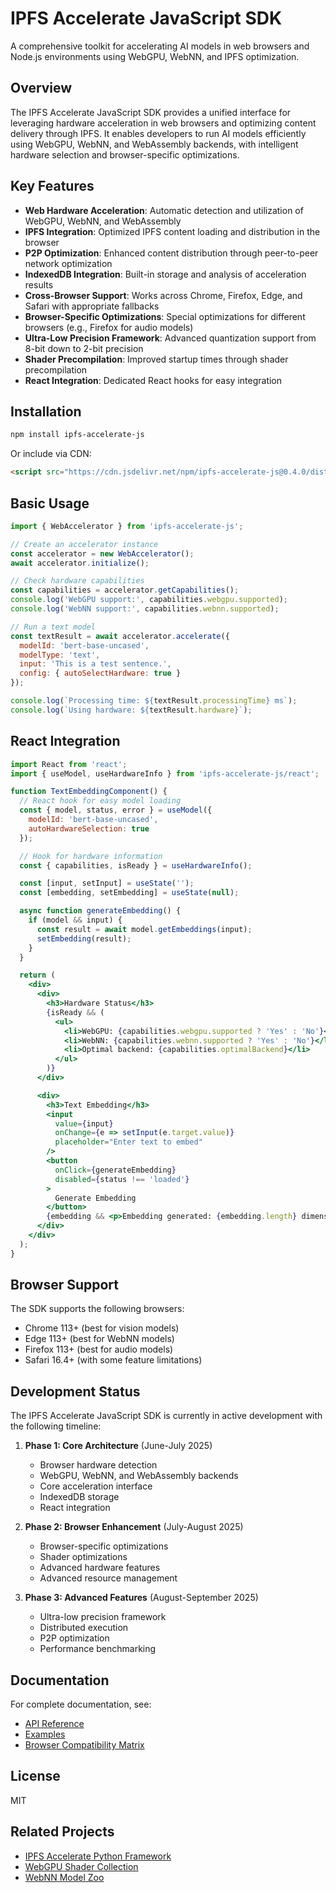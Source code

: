 # IPFS Accelerate JavaScript SDK

A comprehensive toolkit for accelerating AI models in web browsers and Node.js environments using WebGPU, WebNN, and IPFS optimization.

## Overview

The IPFS Accelerate JavaScript SDK provides a unified interface for leveraging hardware acceleration in web browsers and optimizing content delivery through IPFS. It enables developers to run AI models efficiently using WebGPU, WebNN, and WebAssembly backends, with intelligent hardware selection and browser-specific optimizations.

## Key Features

- **Web Hardware Acceleration**: Automatic detection and utilization of WebGPU, WebNN, and WebAssembly
- **IPFS Integration**: Optimized IPFS content loading and distribution in the browser
- **P2P Optimization**: Enhanced content distribution through peer-to-peer network optimization
- **IndexedDB Integration**: Built-in storage and analysis of acceleration results
- **Cross-Browser Support**: Works across Chrome, Firefox, Edge, and Safari with appropriate fallbacks
- **Browser-Specific Optimizations**: Special optimizations for different browsers (e.g., Firefox for audio models)
- **Ultra-Low Precision Framework**: Advanced quantization support from 8-bit down to 2-bit precision
- **Shader Precompilation**: Improved startup times through shader precompilation
- **React Integration**: Dedicated React hooks for easy integration

## Installation

```bash
npm install ipfs-accelerate-js
```

Or include via CDN:

```html
<script src="https://cdn.jsdelivr.net/npm/ipfs-accelerate-js@0.4.0/dist/ipfs-accelerate.min.js"></script>
```

## Basic Usage

```javascript
import { WebAccelerator } from 'ipfs-accelerate-js';

// Create an accelerator instance
const accelerator = new WebAccelerator();
await accelerator.initialize();

// Check hardware capabilities
const capabilities = accelerator.getCapabilities();
console.log('WebGPU support:', capabilities.webgpu.supported);
console.log('WebNN support:', capabilities.webnn.supported);

// Run a text model
const textResult = await accelerator.accelerate({
  modelId: 'bert-base-uncased',
  modelType: 'text',
  input: 'This is a test sentence.',
  config: { autoSelectHardware: true }
});

console.log(`Processing time: ${textResult.processingTime} ms`);
console.log(`Using hardware: ${textResult.hardware}`);
```

## React Integration

```jsx
import React from 'react';
import { useModel, useHardwareInfo } from 'ipfs-accelerate-js/react';

function TextEmbeddingComponent() {
  // React hook for easy model loading
  const { model, status, error } = useModel({
    modelId: 'bert-base-uncased',
    autoHardwareSelection: true
  });

  // Hook for hardware information
  const { capabilities, isReady } = useHardwareInfo();

  const [input, setInput] = useState('');
  const [embedding, setEmbedding] = useState(null);

  async function generateEmbedding() {
    if (model && input) {
      const result = await model.getEmbeddings(input);
      setEmbedding(result);
    }
  }

  return (
    <div>
      <div>
        <h3>Hardware Status</h3>
        {isReady && (
          <ul>
            <li>WebGPU: {capabilities.webgpu.supported ? 'Yes' : 'No'}</li>
            <li>WebNN: {capabilities.webnn.supported ? 'Yes' : 'No'}</li>
            <li>Optimal backend: {capabilities.optimalBackend}</li>
          </ul>
        )}
      </div>

      <div>
        <h3>Text Embedding</h3>
        <input 
          value={input} 
          onChange={e => setInput(e.target.value)} 
          placeholder="Enter text to embed"
        />
        <button 
          onClick={generateEmbedding} 
          disabled={status !== 'loaded'}
        >
          Generate Embedding
        </button>
        {embedding && <p>Embedding generated: {embedding.length} dimensions</p>}
      </div>
    </div>
  );
}
```

## Browser Support

The SDK supports the following browsers:
- Chrome 113+ (best for vision models)
- Edge 113+ (best for WebNN models)
- Firefox 113+ (best for audio models)
- Safari 16.4+ (with some feature limitations)

## Development Status

The IPFS Accelerate JavaScript SDK is currently in active development with the following timeline:

1. **Phase 1: Core Architecture** (June-July 2025)
   - Browser hardware detection
   - WebGPU, WebNN, and WebAssembly backends
   - Core acceleration interface
   - IndexedDB storage
   - React integration

2. **Phase 2: Browser Enhancement** (July-August 2025)
   - Browser-specific optimizations
   - Shader optimizations
   - Advanced hardware features
   - Advanced resource management

3. **Phase 3: Advanced Features** (August-September 2025)
   - Ultra-low precision framework
   - Distributed execution
   - P2P optimization
   - Performance benchmarking

## Documentation

For complete documentation, see:
- [API Reference](https://ipfsacceleratejs.org/docs/api)
- [Examples](https://ipfsacceleratejs.org/examples)
- [Browser Compatibility Matrix](https://ipfsacceleratejs.org/docs/compatibility)

## License

MIT

## Related Projects

- [IPFS Accelerate Python Framework](https://github.com/organization/ipfs-accelerate-py)
- [WebGPU Shader Collection](https://github.com/organization/webgpu-shaders)
- [WebNN Model Zoo](https://github.com/organization/webnn-models)